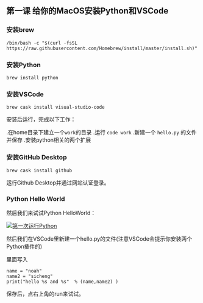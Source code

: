 ## 第一课 给你的MacOS安装Python和VSCode

### 安装brew

```
/bin/bash -c "$(curl -fsSL https://raw.githubusercontent.com/Homebrew/install/master/install.sh)"
```

### 安装Python

```
brew install python
```

### 安装VSCode

```
brew cask install visual-studio-code
```

安装后运行，完成以下工作：

.在home目录下建立一个`work`的目录
.运行 `code work`
.新建一个 `hello.py` 的文件并保存
.安装python相关的两个扩展

### 安装GitHub Desktop

```
brew cask install github
```

运行Github Desktop并通过网站认证登录。

### Python Hello World

然后我们来试试Python HelloWorld：

[![第一次运行Python](https://img.youtube.com/vi/Hb9YxknWvhY/0.jpg)](https://www.youtube.com/watch?v=Hb9YxknWvhY)

然后我们在VSCode里新建一个hello.py的文件(注意VSCode会提示你安装两个Python插件的)

里面写入

```
name = "noah"
name2 = "sicheng"
print("hello %s and %s"  % (name,name2) )
```

保存后，点右上角的run来试试。
